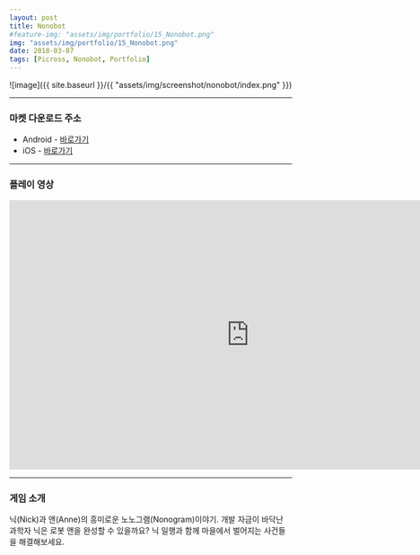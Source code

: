 ```yaml
---
layout: post
title: Nonobot
#feature-img: "assets/img/portfolio/15_Nonobot.png"
img: "assets/img/portfolio/15_Nonobot.png"
date: 2018-03-07
tags: [Picross, Nonobot, Portfolio]
---
```


![image]({{ site.baseurl }}/{{ "assets/img/screenshot/nonobot/index.png" }}) 

---

### 마켓 다운로드 주소

* Android - [바로가기](https://play.google.com/store/apps/details?id=com.gamefox.nonobot)
* iOS - [바로가기](https://itunes.apple.com/us/app/nonobot/id1356925724?ls=1&mt=8)

---

### 플레이 영상

<center><iframe width="853" height="480" src="https://www.youtube.com/embed/wOzek5cI6Ek" frameborder="0" allowfullscreen></iframe></center>

---

### 게임 소개

닉(Nick)과 앤(Anne)의 흥미로운 노노그램(Nonogram)이야기.
개발 자금이 바닥난 과학자 닉은 로봇 앤을 완성할 수 있을까요? 
닉 일행과 함께 마을에서 벌어지는 사건들을 해결해보세요.



